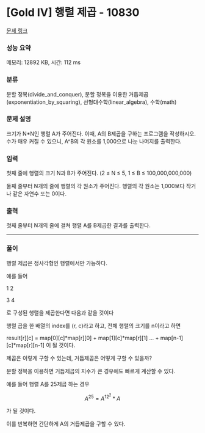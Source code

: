 # [Gold IV] 행렬 제곱 - 10830 

[문제 링크](https://www.acmicpc.net/problem/10830) 

### 성능 요약

메모리: 12892 KB, 시간: 112 ms

### 분류

분할 정복(divide_and_conquer), 분할 정복을 이용한 거듭제곱(exponentiation_by_squaring), 선형대수학(linear_algebra), 수학(math)

### 문제 설명

<p>크기가 N*N인 행렬 A가 주어진다. 이때, A의 B제곱을 구하는 프로그램을 작성하시오. 수가 매우 커질 수 있으니, A^B의 각 원소를 1,000으로 나눈 나머지를 출력한다.</p>

### 입력 

 <p>첫째 줄에 행렬의 크기 N과 B가 주어진다. (2 ≤ N ≤  5, 1 ≤ B ≤ 100,000,000,000)</p>

<p>둘째 줄부터 N개의 줄에 행렬의 각 원소가 주어진다. 행렬의 각 원소는 1,000보다 작거나 같은 자연수 또는 0이다.</p>

### 출력 

 <p>첫째 줄부터 N개의 줄에 걸쳐 행렬 A를 B제곱한 결과를 출력한다.</p>

---

### 풀이


행렬 제곱은 정사각형인 행렬에서만 가능하다.

 

예를 들어

1  2

3  4

로 구성된 행렬을 제곱한다면 다음과 같을 것이다

행렬 곱을 한 배열의 index를 (r, c)라고 하고, 전체 행렬의 크기를 n이라고 하면

result[r][c] = map[0][c]*map[r][0] + map[1][c]*map[r][1] ... + map[n-1][c]*map[r][n-1] 이 될 것이다.


제곱은 이렇게 구할 수 있는데, 거듭제곱은 어떻게 구할 수 있을까?

분할 정복을 이용하면 거듭제곱의 지수가 큰 경우에도 빠르게 계산할 수 있다.

예를 들어 행렬 A를 25제곱 하는 경우

$$A^{25} = A^{12}^2 * A$$

가 될 것이다.

이를 반복하면 간단하게 A의 거듭제곱을 구할 수 있다.
